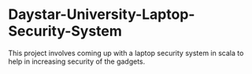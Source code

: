 # Daystar-University-Laptop-Security-System
This project involves coming up with a laptop security system in scala to help in increasing security of the gadgets.
